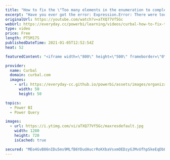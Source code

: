 ```yaml
---
title: "How to fix the \"Too many elements in the enumeration to complete...\" pivot error in Power Query"
excerpt: "Have you ever got the error: Expression.Error: There were too many elements in the enumeration to complete the operation.  when pivoting tables in Power Query?  In today's video I will show you why you get the error and two ways to fix it.  Here you can download all the pbix files: https://curbal.com/donwload-center"
originalUrl: https://youtube.com/watch?v=aTXQ77Vf5Gc
webUrl: https://everyday.cc/powerbi/learning/videos/curbal-how-to-fix-the-too-many-elements-in-the-enumeration-to-complete-pivot-error-in-power-query/
type: video
price: Free
length: PT5M17S
publishedDateTime: 2021-01-05T12:52:54Z
heat: 52

featuredContent: "<iframe width=\"800\" height=\"500\" frameborder=\"0\" src=\"https://www.youtube.com/embed/aTXQ77Vf5Gc\" allow=\"accelerometer; autoplay; encrypted-media; gyroscope; picture-in-picture\" allowfullscreen></iframe>"

provider:
  name: Curbal
  domain: curbal.com
  images:
    - url: https://everyday-cc.github.io/powerbi/assets/images/organizations/curbal.com-50x50.jpg
      width: 50
      height: 50

topics:
  - Power BI
  - Power Query

images:
  - url: https://i.ytimg.com/vi/aTXQ77Vf5Gc/maxresdefault.jpg
    width: 1280
    height: 720
    isCached: true

secured: "MEo4GvB86nIDu5ms9MLfB6YDudAucrRoKXbaVsxmOEDzyGJMvUfhpSkeEqDbLA79YKeM+SbMZnPnJpFduyNwPG9eB0foIjHquzktYGV0mszopb2VtIbOBtHHEMk7NMsLJMxnkSIN8LZIJHmqI1Ikqj8vwlEbcGMo3x+8u3d2QiOIPQAiGIgApYJF6iFj/hY87DTp+kbbF2cYwbFgGmUhhjwUCBs+XZ+bhrz0S82I7YijwQcExoeNVdtRrSyKndVEp+c/sk5rARux3ZuGhmbG64s5Ocu9ykXJKgTauBrYZxQ5qGYd5QyFeTDHj4zvvIDXGb1u+cjFOBPKrz29IzbHIX14UBIeKK8hfuPcuFbbqdW4bgwykoapHx8UKR+lIQTktb3mc6zXhVHDDSCKLu6k7h7bN5zuK7VfRctUrjBuFeA=;Y9mwYQjdZTrJ4iPysm1Pvw=="
---
```


